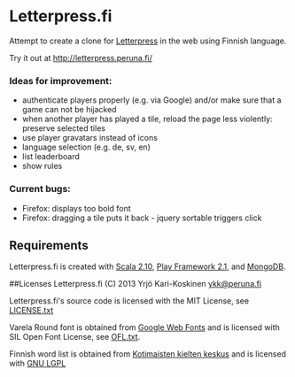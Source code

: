 # Letterpress.fi

Attempt to create a clone for [Letterpress](http://www.atebits.com/letterpress/)
in the web using Finnish language.

Try it out at http://letterpress.peruna.fi/

### Ideas for improvement:
* authenticate players properly (e.g. via Google) and/or make sure that a game can not be hijacked
* when another player has played a tile, reload the page less violently: preserve selected tiles 
* use player gravatars instead of icons
* language selection (e.g. de, sv, en)
* list leaderboard
* show rules

### Current bugs:
* Firefox: displays too bold font
* Firefox: dragging a tile puts it back - jquery sortable triggers click


## Requirements
Letterpress.fi is created with
[Scala 2.10](http://www.scala-lang.org/), 
[Play Framework 2.1](http://www.playframework.com/), and
[MongoDB](http://www.mongodb.org/).
 


##Licenses
Letterpress.fi (C) 2013 Yrjö Kari-Koskinen <ykk@peruna.fi>

Letterpress.fi's source code is licensed with the MIT License, see 
[LICENSE.txt](https://github.com/ykarikos/letterpress.fi/blob/master/LICENSE.txt)

Varela Round font is obtained from [Google Web Fonts](http://www.google.com/webfonts)
and is licensed with SIL Open Font License, see 
[OFL.txt](https://github.com/ykarikos/letterpress.fi/blob/master/OFL.txt).

Finnish word list is obtained from 
[Kotimaisten kielten keskus](http://kaino.kotus.fi/sanat/nykysuomi/)
and is licensed with [GNU LGPL](http://www.gnu.org/licenses/lgpl.html)

